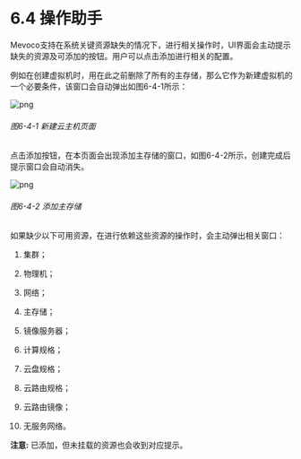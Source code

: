 # 6.4 操作助手
Mevoco支持在系统关键资源缺失的情况下，进行相关操作时，UI界面会主动提示缺失的资源及可添加的按钮。用户可以点击添加进行相关的配置。

例如在创建虚拟机时，用在此之前删除了所有的主存储，那么它作为新建虚拟机的一个必要条件，该窗口会自动弹出如图6-4-1所示：

![png](../images/6-4-1.png "图6-4-1  新建云主机页面")
###### 图6-4-1 新建云主机页面
点击添加按钮，在本页面会出现添加主存储的窗口，如图6-4-2所示，创建完成后提示窗口会自动消失。

![png](../images/6-4-2.png "图6-4-2  添加主存储")

###### 图6-4-2 添加主存储

如果缺少以下可用资源，在进行依赖这些资源的操作时，会主动弹出相关窗口： 

1. 集群；

2. 物理机；

3. 网络；

4. 主存储；

5. 镜像服务器；

6. 计算规格；

7. 云盘规格；

8. 云路由规格；

9. 云路由镜像；

10. 无服务网络。

**注意:** 已添加，但未挂载的资源也会收到对应提示。
